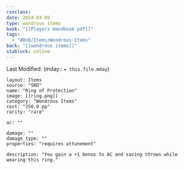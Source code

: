 ```yaml
---
cssclass: 
date: 2024-03-05
type: wondrous items
book: "[[Players Handbook.pdf]]"
tags:
  - "#DnD/Items/Wondrous-Items"
back: "[[wondrous items]]"
stablock: inline
---
```

Last Modified: (mday:: `= this.file.mday`)


```statblock
layout: Items
source: "SRD"
name: "Ring of Protection"
image: [[ring.png]]
category: "Wondrous Items"
cost: "350.0 pp"
rarity: "rare"

ac: ""

damage: ""
damage_type: ""
properties: "requires attunement"

description: "You gain a +1 bonus to AC and saving throws while wearing this ring."
```